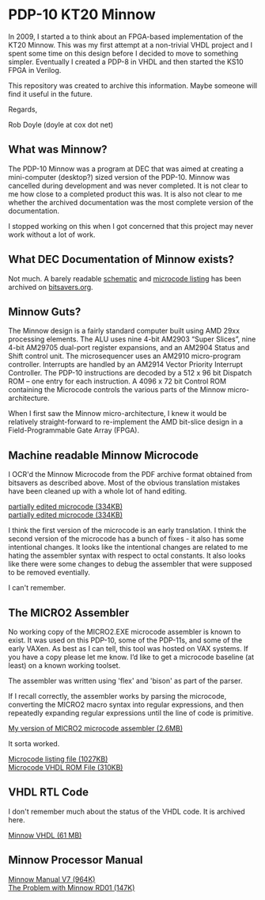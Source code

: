 # PDP-10 KT20 Minnow

In 2009, I started a to think about an FPGA-based implementation of the KT20 Minnow.  This was my first attempt at a non-trivial VHDL
project and I spent some time on this design before I decided to move to something simpler.  Eventually I created a PDP-8 in VHDL and
then started the KS10 FPGA in Verilog.

This repository was created to archive this information.  Maybe someone will find it useful in the future.

Regards,

Rob Doyle (doyle at cox dot net)

## What was Minnow?

The PDP-10 Minnow was a program at DEC that was aimed at creating a mini-computer (desktop?) sized version of the PDP-10.  Minnow was cancelled
during development and was never completed.  It is not clear to me how close to a completed product this was.  It is also not clear to me whether
the archived documentation was the most complete version of the documentation.

I stopped working on this when I got concerned that this project may never work without a lot of work.

## What DEC Documentation of Minnow exists?

Not much.  A barely readable [schematic](http://www.bitsavers.org/pdf/dec/pdp10/KT20_Minnow/minnow_Schems_1979.pdf) and [microcode listing](http://www.bitsavers.org/pdf/dec/pdp10/KT20_Minnow/minnow_uCodeSrc.pdf) has been archived on [bitsavers.org](http://www.bitsavers.org).

## Minnow Guts?

The Minnow design is a fairly standard computer built using AMD 29xx processing elements.  The ALU uses nine 4-bit AM2903 “Super Slices”,
nine 4-bit AM29705 dual-port register expansions, and an AM2904 Status and Shift control unit.  The microsequencer uses an AM2910
micro-program controller.  Interrupts are handled by an AM2914 Vector Priority Interrupt Controller.  The PDP-10 instructions are
decoded by a 512 x 96 bit Dispatch ROM – one entry for each instruction.  A 4096 x 72 bit Control ROM containing the Microcode controls
the various parts of the Minnow micro-architecture.

When I first saw the Minnow micro-architecture, I knew it would be relatively straight-forward to re-implement the AMD bit-slice design
in a Field-Programmable Gate Array (FPGA).

## Machine readable Minnow Microcode

I OCR'd the Minnow Microcode from the PDF archive format obtained from bitsavers as described above.
Most of the obvious translation mistakes have been cleaned up with a whole lot of hand editing.

[partially edited microcode (334KB)](https://github.com/KS10FPGA/Minnow/blob/main/wiki/minnow_v1.mic)<br>
[partially edited microcode (334KB)](https://github.com/KS10FPGA/Minnow/blob/main/wiki/minnow_v2.mic)

I think the first version of the microcode is an early translation.  I think the second version of
the microcode has a bunch of fixes - it also has some intentional changes.  It looks like the intentional
changes are related to me hating the assembler syntax with respect to octal constants.  It also looks
like there were some changes to debug the assembler that were supposed to be removed eventially.

I can't remember.

## The MICRO2 Assembler

No working copy of the MICRO2.EXE microcode assembler is known to exist.  It was used on this PDP-10,
some of the PDP-11s, and some of the early VAXen.  As best as I can tell, this tool was hosted on VAX
systems.   If you have a copy please let me know.  I’d like to get a microcode baseline (at least)
on a known working toolset.

The assembler was written using 'flex' and 'bison' as part of the parser.

If I recall correctly, the assembler works by parsing the microcode, converting the MICRO2 macro syntax
into regular expressions, and then repeatedly expanding regular expressions until the line of code is primitive.

[My version of MICRO2 microcode assembler (2.6MB)](https://github.com/KS10FPGA/Minnow/blob/main/wiki/asm27.tgz)

It sorta worked.

[Microcode listing file (1027KB)](https://raw.githubusercontent.com/KS10FPGA/Minnow/main/wiki/minnow.lst)<br>
[Microcode VHDL ROM File (310KB)](https://github.com/KS10FPGA/Minnow/blob/main/wiki/minnow.vhd)

## VHDL RTL Code

I don't remember much about the status of the VHDL code.  It is archived here.

[Minnow VHDL (61 MB)](https://github.com/KS10FPGA/Minnow/blob/main/wiki/vhdl.tgz)

## Minnow Processor Manual

[Minnow Manual V7 (964K)](https://github.com/KS10FPGA/Minnow/blob/main/wiki/MinnowMan7.pdf)<br>
[The Problem with Minnow RD01 (147K)](https://github.com/KS10FPGA/Minnow/blob/main/wiki/The%20Problem%20with%20Minnow%20RD01.pdf)



